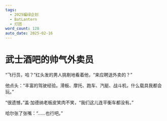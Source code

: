 ```yaml
---
tags:
  - 2025蝙绿企划
  - BatLantern
  - 灯团
word_count: 128
auto_date: 2025-02-16
---
```


# 武士酒吧的帅气外卖员

“飞行员，哈？”红头发的男人挑剔地看着他，“来应聘送外卖的？”

他点头：“丰富的驾驶经验。滑板、摩托、跑车、汽艇、战斗机，什么载具我都会玩。”

“很遗憾，”盖·加德纳老板皮笑肉不笑，“我们这儿连平衡车都没有。”

哈尔张了张嘴：“……也行吧。”

<br>
